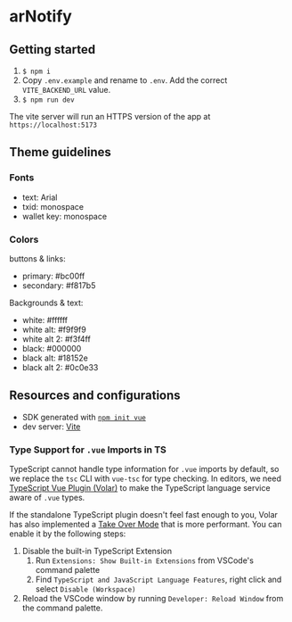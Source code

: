 # arNotify

## Getting started

1. `$ npm i`
2. Copy `.env.example` and rename to `.env`. Add the correct `VITE_BACKEND_URL` value.
3. `$ npm run dev`

The vite server will run an HTTPS version of the app at `https://localhost:5173`

## Theme guidelines

### Fonts

- text: Arial
- txid: monospace
- wallet key: monospace

### Colors

buttons & links:

- primary: #bc00ff
- secondary: #f817b5

Backgrounds & text:

- white: #ffffff
- white alt: #f9f9f9
- white alt 2: #f3f4ff
- black: #000000
- black alt: #18152e
- black alt 2: #0c0e33

## Resources and configurations

- SDK generated with [`npm init vue`](https://github.com/vuejs/create-vue/tags)
- dev server: [Vite](https://vitejs.dev/config/)

### Type Support for `.vue` Imports in TS

TypeScript cannot handle type information for `.vue` imports by default, so we replace the `tsc` CLI with `vue-tsc` for type checking. In editors, we need [TypeScript Vue Plugin (Volar)](https://marketplace.visualstudio.com/items?itemName=Vue.vscode-typescript-vue-plugin) to make the TypeScript language service aware of `.vue` types.

If the standalone TypeScript plugin doesn't feel fast enough to you, Volar has also implemented a [Take Over Mode](https://github.com/johnsoncodehk/volar/discussions/471#discussioncomment-1361669) that is more performant. You can enable it by the following steps:

1. Disable the built-in TypeScript Extension
   1. Run `Extensions: Show Built-in Extensions` from VSCode's command palette
   2. Find `TypeScript and JavaScript Language Features`, right click and select `Disable (Workspace)`
2. Reload the VSCode window by running `Developer: Reload Window` from the command palette.
